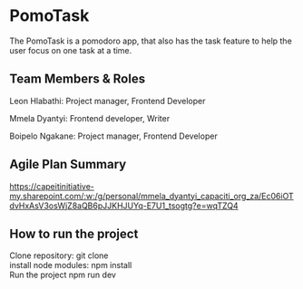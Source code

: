 
# PomoTask 

The PomoTask is a pomodoro app, that also has the task feature to help the user focus on one task at a time. 



 

 


## Team Members & Roles
Leon Hlabathi: Project manager, Frontend Developer

Mmela Dyantyi: Frontend developer, Writer

Boipelo Ngakane: Project manager, Frontend Developer


## Agile Plan Summary
https://capeitinitiative-my.sharepoint.com/:w:/g/personal/mmela_dyantyi_capaciti_org_za/Ec06iOTdvHxAsV3osWjZ8aQB6pJJKHJUYq-E7U1_tsogtg?e=wqTZQ4
## How to run the project
Clone repository: git clone <url>
<br>
install node modules: npm install
<br>
Run the project npm run dev